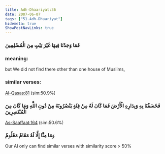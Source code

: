 ```yaml
---
title: Adh-Dhaariyat:36
date: 2007-06-07
tags: ["51.Adh-Dhaariyat"]
hidemeta: true 
ShowPostNavLinks: true 
---
```

### فَمَا وَجَدْنَا فِيهَا غَيْرَ بَيْتٍ مِنَ الْمُسْلِمِينَ
### meaning: 
but We did not find there other than one house of Muslims,
### similar verses: 

[Al-Qasas:81](/28/81) (sim:50.9%)

### فَخَسَفْنَا بِهِ وَبِدَارِهِ الْأَرْضَ فَمَا كَانَ لَهُ مِنْ فِئَةٍ يَنْصُرُونَهُ مِنْ دُونِ اللَّهِ وَمَا كَانَ مِنَ الْمُنْتَصِرِينَ

[As-Saaffaat:164](/37/164) (sim:50.6%)

### وَمَا مِنَّا إِلَّا لَهُ مَقَامٌ مَعْلُومٌ

Our AI only can find similar verses with similarity score > 50% 


